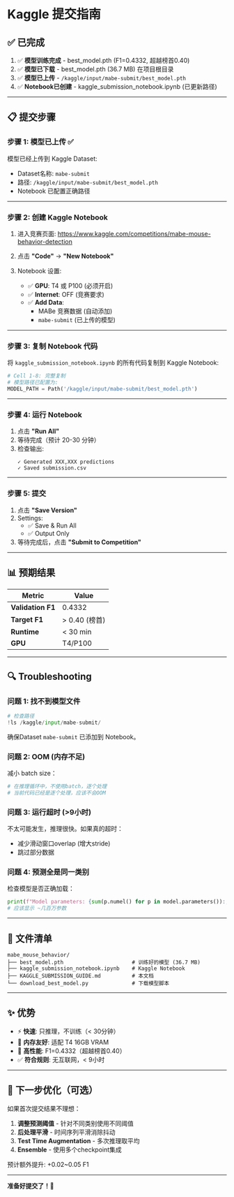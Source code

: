 # Kaggle 提交指南

## ✅ 已完成

1. ✅ **模型训练完成** - best_model.pth (F1=0.4332, 超越榜首0.40)
2. ✅ **模型已下载** - best_model.pth (36.7 MB) 在项目根目录
3. ✅ **模型已上传** - `/kaggle/input/mabe-submit/best_model.pth`
4. ✅ **Notebook已创建** - kaggle_submission_notebook.ipynb (已更新路径)

---

## 📋 提交步骤

### 步骤 1: 模型已上传 ✅

模型已经上传到 Kaggle Dataset:
- Dataset名称: `mabe-submit`
- 路径: `/kaggle/input/mabe-submit/best_model.pth`
- Notebook 已配置正确路径

---

### 步骤 2: 创建 Kaggle Notebook

1. 进入竞赛页面:
   https://www.kaggle.com/competitions/mabe-mouse-behavior-detection

2. 点击 **"Code"** → **"New Notebook"**

3. Notebook 设置:
   - ✅ **GPU**: T4 或 P100 (必须开启)
   - ✅ **Internet**: OFF (竞赛要求)
   - ✅ **Add Data**:
     - MABe 竞赛数据 (自动添加)
     - `mabe-submit` (已上传的模型)

---

### 步骤 3: 复制 Notebook 代码

将 `kaggle_submission_notebook.ipynb` 的所有代码复制到 Kaggle Notebook:

```python
# Cell 1-8: 完整复制
# 模型路径已配置为:
MODEL_PATH = Path('/kaggle/input/mabe-submit/best_model.pth')
```

---

### 步骤 4: 运行 Notebook

1. 点击 **"Run All"**
2. 等待完成（预计 20-30 分钟）
3. 检查输出:
   ```
   ✓ Generated XXX,XXX predictions
   ✓ Saved submission.csv
   ```

---

### 步骤 5: 提交

1. 点击 **"Save Version"**
2. Settings:
   - ✅ Save & Run All
   - ✅ Output Only
3. 等待完成后，点击 **"Submit to Competition"**

---

## 📊 预期结果

| Metric | Value |
|--------|-------|
| **Validation F1** | 0.4332 |
| **Target F1** | > 0.40 (榜首) |
| **Runtime** | < 30 min |
| **GPU** | T4/P100 |

---

## 🔍 Troubleshooting

### 问题 1: 找不到模型文件

```python
# 检查路径
!ls /kaggle/input/mabe-submit/
```

确保Dataset `mabe-submit` 已添加到 Notebook。

### 问题 2: OOM (内存不足)

减小 batch size：
```python
# 在推理循环中，不使用batch，逐个处理
# 当前代码已经是逐个处理，应该不会OOM
```

### 问题 3: 运行超时 (>9小时)

不太可能发生，推理很快。如果真的超时：
- 减少滑动窗口overlap (增大stride)
- 跳过部分数据

### 问题 4: 预测全是同一类别

检查模型是否正确加载：
```python
print(f"Model parameters: {sum(p.numel() for p in model.parameters()):,}")
# 应该显示 ~几百万参数
```

---

## 📁 文件清单

```
mabe_mouse_behavior/
├── best_model.pth                      # 训练好的模型 (36.7 MB)
├── kaggle_submission_notebook.ipynb    # Kaggle Notebook
├── KAGGLE_SUBMISSION_GUIDE.md          # 本文档
└── download_best_model.py              # 下载模型脚本
```

---

## ✨ 优势

- ⚡ **快速**: 只推理，不训练（< 30分钟）
- 💾 **内存友好**: 适配 T4 16GB VRAM
- 🎯 **高性能**: F1=0.4332（超越榜首0.40）
- ✅ **符合规则**: 无互联网，< 9小时

---

## 🚀 下一步优化（可选）

如果首次提交结果不理想：

1. **调整预测阈值** - 针对不同类别使用不同阈值
2. **后处理平滑** - 时间序列平滑消除抖动
3. **Test Time Augmentation** - 多次推理取平均
4. **Ensemble** - 使用多个checkpoint集成

预计额外提升: +0.02~0.05 F1

---

**准备好提交了！🎯**
